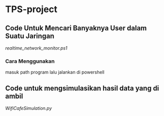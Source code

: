 ﻿# TPS-project 

## Code Untuk Mencari Banyaknya User dalam Suatu Jaringan 
*realtime_network_monitor.ps1*
### Cara Menggunakan 
masuk path program lalu jalankan di powershell
##   

## Code untuk mengsimulasikan hasil data yang di ambil
*WifiCafeSimulation.py*
